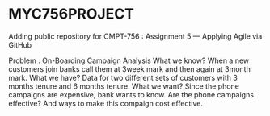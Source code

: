 # MYC756PROJECT
Adding public repository for CMPT-756 : Assignment 5 — Applying Agile via GitHub

Problem : On-Boarding Campaign Analysis
  What we know?
    When a new customers join banks call them at 3week mark and then again at 3month mark. 
  What we have? 
    Data for two different sets of customers with 3 months tenure and 6 months tenure.
  What we want?
    Since the phone campaigns are expensive, bank wants to know. Are the phone campaigns effective? And ways to make this compaign cost effective. 
